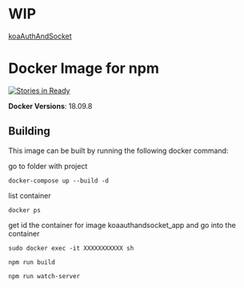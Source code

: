 # WIP

[koaAuthAndSocket ](https://github.com/Zhenia/koaAuthAndSocket)

# Docker Image for npm

[![Stories in Ready](https://badge.waffle.io/terinjokes/docker-npmjs.png?label=ready)](https://waffle.io/terinjokes/docker-npmjs)

**Docker Versions**: 18.09.8  



## Building

This image can be built by running the following docker command:

go to folder with project
```
docker-compose up --build -d

```
list container
```
docker ps

```
get id the container for image  koaauthandsocket_app and go into the container
```
sudo docker exec -it XXXXXXXXXXX sh

```
```
npm run build

```
```
npm run watch-server

```